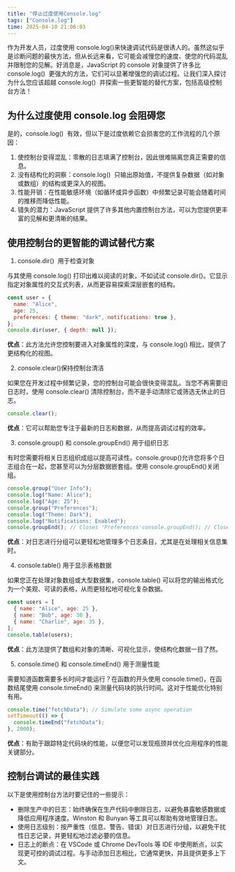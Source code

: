 ```yaml
---
title: "停止过度使用Console.log"
tags: ["Console.log"]
time: 2025-04-10 21:06:03
---
```


作为开发人员，过度使用 console.log()来快速调试代码是很诱人的。虽然这似乎是诊断问题的最快方法，但从长远来看，它可能会减慢您的速度、使您的代码混乱并限制您的见解。好消息是，JavaScript 的 console 对象提供了许多比 console.log()  更强大的方法，它们可以显著增强您的调试过程。让我们深入探讨为什么您应该超越 console.log()  并探索一些更智能的替代方案，包括高级控制台方法！

## 为什么过度使用 console.log 会阻碍您

是的，console.log()  有效，但以下是过度依赖它会损害您的工作流程的几个原因：

1. 使控制台变得混乱：零散的日志填满了控制台，因此很难隔离您真正需要的信息。
2. 没有结构化的洞察：console.log()  只输出原始值，不提供复杂数据（如对象或数组）的结构或更深入的视图。
3. 性能开销：在性能敏感环境（如循环或异步函数）中频繁记录可能会随着时间的推移而降低性能。
4. 错失的潜力：JavaScript 提供了许多其他内置控制台方法，可以为您提供更丰富的见解和更清晰的结果。

## 使用控制台的更智能的调试替代方案

1. console.dir()  用于检查对象

与其使用 console.log() 打印出难以阅读的对象，不如试试 console.dir()。它显示指定对象属性的交互式列表，从而更容易探索深层嵌套的结构。

```js
const user = {
  name: "Alice",
  age: 25,
  preferences: { theme: "dark", notifications: true },
};
console.dir(user, { depth: null });
```

**优点**：此方法允许您控制要进入对象属性的深度，与 console.log() 相比，提供了更结构化的视图。

2. console.clear()保持控制台清洁

如果您在开发过程中频繁记录，您的控制台可能会很快变得混乱。当您不再需要旧日志时，使用 console.clear() 清除控制台，而不是手动清除它或筛选无休止的日志。

```js
console.clear();
```

**优点**：它可以帮助您专注于最新的日志和数据，从而提高调试过程的效率。

3. console.group() 和 console.groupEnd() 用于组织日志

有时您需要将相关日志组织成组以提高可读性。console.group()允许您将多个日志组合在一起，您甚至可以为分层数据嵌套组。使用 console.groupEnd()关闭组。

```js
console.group("User Info");
console.log("Name: Alice");
console.log("Age: 25");
console.group("Preferences");
console.log("Theme: Dark");
console.log("Notifications: Enabled");
console.groupEnd(); // Closes 'Preferences'console.groupEnd(); // Closes 'User Info'
```

**优点**：对日志进行分组可以更轻松地管理多个日志条目，尤其是在处理相关信息集时。

4. console.table() 用于显示表格数据

如果您正在处理对象数组或大型数据集，console.table() 可以将您的输出格式化为一个美观、可读的表格，从而更轻松地可视化复杂数据。

```js
const users = [
  { name: "Alice", age: 25 },
  { name: "Bob", age: 30 },
  { name: "Charlie", age: 35 },
];
console.table(users);
```

**优点**：此方法提供了数组和对象的清晰、可视化显示，使结构化数据一目了然。

5. console.time() 和 console.timeEnd() 用于测量性能

需要知道函数需要多长时间才能运行？在函数的开头使用 console.time()，在函数结尾使用 console.timeEnd() 来测量代码块的执行时间。这对于性能优化特别有用。

```js
console.time("fetchData"); // Simulate some async operation
setTimeout(() => {
  console.timeEnd("fetchData");
}, 2000);
```

**优点**：有助于跟踪特定代码块的性能，以便您可以发现瓶颈并优化应用程序的性能关键部分。

## 控制台调试的最佳实践

以下是使用控制台方法时要记住的一些提示：

- 删除生产中的日志：始终确保在生产代码中删除日志，以避免暴露敏感数据或降低应用程序速度。Winston 和 Bunyan 等工具可以帮助有效地管理日志。
- 使用日志级别：按严重性（信息、警告、错误）对日志进行分组，以避免干扰性日志记录，并更轻松地过滤必要的信息。
- 日志上的断点：在 VSCode 或 Chrome DevTools 等 IDE 中使用断点，以实现更可控的调试过程。与手动添加日志相比，它通常更快，并且提供更多上下文。
